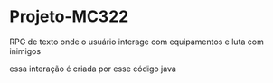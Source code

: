 # Projeto-MC322

RPG de texto onde o usuário interage
com equipamentos e luta com inimigos

essa interação é criada por esse
código java
